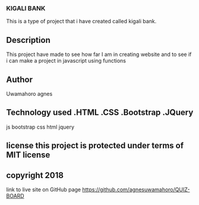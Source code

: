 ### KIGALI BANK
This is a type of project that i have created called kigali bank.

## Description
 This project have made to see how far I am in creating website and to see if i can make a project in javascript using functions

## Author
 Uwamahoro agnes

## Technology used .HTML .CSS .Bootstrap .JQuery
js
bootstrap
css
html
jquery

## license this project is protected under terms of MIT license

## copyright 2018

link to live site on GitHub page https://github.com/agnesuwamahoro/QUIZ-BOARD
